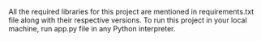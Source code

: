 All the required libraries for this project are mentioned in requirements.txt file along with their respective versions. 
To run this project in your local machine, run app.py file in any Python interpreter.
